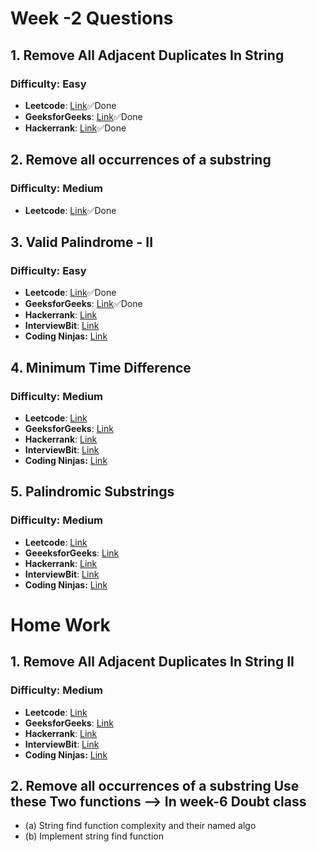 # Week -2 Questions

## 1. Remove All Adjacent Duplicates In String
### Difficulty: Easy
- **Leetcode**: [Link](https://leetcode.com/problems/remove-all-adjacent-duplicates-in-string/)✅Done
- **GeeksforGeeks**: [Link](https://practice.geeksforgeeks.org/problems/consecutive-elements2306/1)✅Done
- **Hackerrank**: [Link](https://www.hackerrank.com/challenges/reduced-string/problem)✅Done


## 2. Remove all occurrences of a substring
### Difficulty: Medium
- **Leetcode**: [Link](https://leetcode.com/problems/remove-all-occurrences-of-a-substring/)✅Done

## 3. Valid Palindrome - II
### Difficulty: Easy
- **Leetcode**: [Link](https://leetcode.com/problems/valid-palindrome-ii/)✅Done
- **GeeksforGeeks**: [Link](https://practice.geeksforgeeks.org/problems/palindrome-string0817/1)✅Done
- **Hackerrank**: [Link](https://www.hackerrank.com/challenges/palindrome-index/problem)
- **InterviewBit**: [Link](https://www.interviewbit.com/problems/palindrome-string/)
- **Coding Ninjas:** [Link](https://www.codingninjas.com/studio/problems/check-if-the-string-is-a-palindrome_1062633)

## 4. Minimum Time Difference
### Difficulty: Medium
- **Leetcode**: [Link](https://leetcode.com/problems/minimum-time-difference/)
- **GeeksforGeeks**: [Link](https://practice.geeksforgeeks.org/problems/minimum-time-difference-1587115620/1)
- **Hackerrank**: [Link](https://www.hackerrank.com/challenges/minimum-time-difference/problem)
- **InterviewBit**: [Link](https://www.interviewbit.com/problems/remove-consecutive-characters/)
- **Coding Ninjas:** [Link](https://www.codingninjas.com/codestudio/problems/minimum-time-difference_1088932?leftPanelTab=0)

## 5. Palindromic Substrings
### Difficulty: Medium
- **Leetcode**: [Link](https://leetcode.com/problems/palindromic-substrings/)
- **GeeeksforGeeks**: [Link](https://practice.geeksforgeeks.org/problems/palindromic-patitioning4845/1)
- **Hackerrank**: [Link](https://www.hackerrank.com/challenges/special-palindrome-again/problem)
- **InterviewBit**: [Link](https://www.interviewbit.com/problems/remove-consecutive-characters/)
- **Coding Ninjas:** [Link](https://www.codingninjas.com/studio/problems/palindromic-substrings_630404)


# Home Work
## 1. Remove All Adjacent Duplicates In String II
### Difficulty: Medium
- **Leetcode**: [Link](https://leetcode.com/problems/remove-all-adjacent-duplicates-in-string-ii/)
- **GeeksforGeeks**: [Link](https://practice.geeksforgeeks.org/problems/consecutive-elements2306/1)
- **Hackerrank**: [Link](https://www.hackerrank.com/challenges/reduced-string/problem)
- **InterviewBit**: [Link](https://www.interviewbit.com/problems/remove-consecutive-characters/)
- **Coding Ninjas:** [Link](https://www.codingninjas.com/codestudio/problems/remove-consecutive-duplicates_1088929?leftPanelTab=0)

## 2.  Remove all occurrences of a substring Use these Two functions --> In week-6 Doubt class
- (a) String find function complexity and their named algo 
- (b) Implement string find function
 
